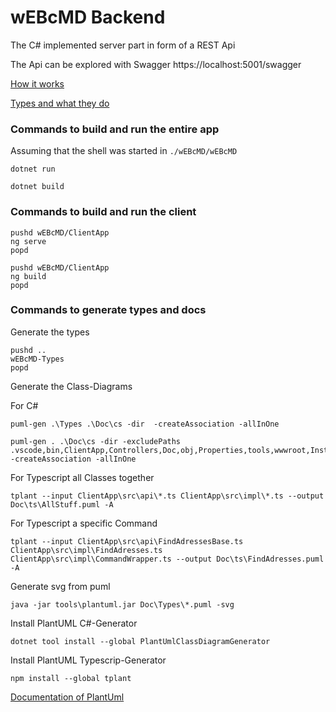 # wEBcMD Backend

The C# implemented server part in form of a REST Api

The Api can be explored with Swagger https://localhost:5001/swagger

[How it works](./Doc/README.md)

[Types and what they do](./Types/README.md)

### Commands to build and run the entire app

Assuming that the shell was started in ```./wEBcMD/wEBcMD```

`````````` {cmd}
dotnet run
``````````

`````````` {cmd}
dotnet build
``````````

### Commands to build and run the client

`````````` {cmd}
pushd wEBcMD/ClientApp
ng serve
popd
``````````

`````````` {cmd}
pushd wEBcMD/ClientApp
ng build
popd
``````````

### Commands to generate types and docs

Generate the types

`````````` {cmd}
pushd ..
wEBcMD-Types
popd
``````````

Generate the Class-Diagrams

For C#

`````````` {cmd}
puml-gen .\Types .\Doc\cs -dir  -createAssociation -allInOne
``````````

`````````` {cmd}
puml-gen . .\Doc\cs -dir -excludePaths .vscode,bin,ClientApp,Controllers,Doc,obj,Properties,tools,wwwroot,Install  -createAssociation -allInOne
``````````

For Typescript all Classes together

`````````` {cmd}
tplant --input ClientApp\src\api\*.ts ClientApp\src\impl\*.ts --output Doc\ts\AllStuff.puml -A
``````````

For Typescript a specific Command

`````````` {cmd}
tplant --input ClientApp\src\api\FindAdressesBase.ts ClientApp\src\impl\FindAdresses.ts ClientApp\src\impl\CommandWrapper.ts --output Doc\ts\FindAdresses.puml -A
``````````

Generate svg from puml

`````````` {cmd}
java -jar tools\plantuml.jar Doc\Types\*.puml -svg
``````````

Install PlantUML C#-Generator

`````````` {cmd}
dotnet tool install --global PlantUmlClassDiagramGenerator
``````````

Install PlantUML Typescrip-Generator

`````````` {cmd}
npm install --global tplant
``````````

[Documentation of PlantUml](https://plantuml.com/de/)
